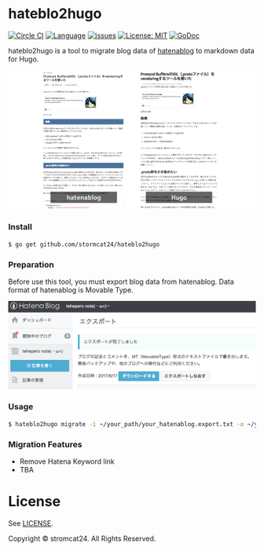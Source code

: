 hateblo2hugo
=======

[![Circle CI](https://circleci.com/gh/stormcat24/hateblo2hugo.svg?style=shield&circle-token=388632f89f829c91445405176f51c11bd066e3d5)](https://circleci.com/gh/stormcat24/hateblo2hugo)
[![Language](https://img.shields.io/badge/language-go-brightgreen.svg?style=flat)](https://golang.org/)
[![issues](https://img.shields.io/github/issues/stormcat24/hateblo2hugo.svg?style=flat)](https://github.com/stormcat24/hateblo2hugo/issues?state=open)
[![License: MIT](https://img.shields.io/badge/license-MIT-orange.svg)](LICENSE)
[![GoDoc](https://godoc.org/github.com/stormcat24/hateblo2hugo?status.png)](https://godoc.org/github.com/stormcat24/hateblo2hugo)

hateblo2hugo is a tool to migrate blog data of [hatenablog](http://hatenablog.com/) to markdown data for Hugo.

![img](img/hateblo2hugo_01.png)

### Install

```bash
$ go get github.com/stormcat24/hateblo2hugo
```

### Preparation

Before use this tool, you must export blog data from hatenablog. Data format of hatenablog is Movable Type.

![img](img/hateblo2hugo_02.png)

### Usage

```bash
$ hateblo2hugo migrate -i ~/your_path/your_hatenablog.export.txt -o ~/your_path/your_hugo_blog/blog/content/post/
```

### Migration Features

* Remove Hatena Keyword link
* TBA

License
===
See [LICENSE](LICENSE).

Copyright © stromcat24. All Rights Reserved.
